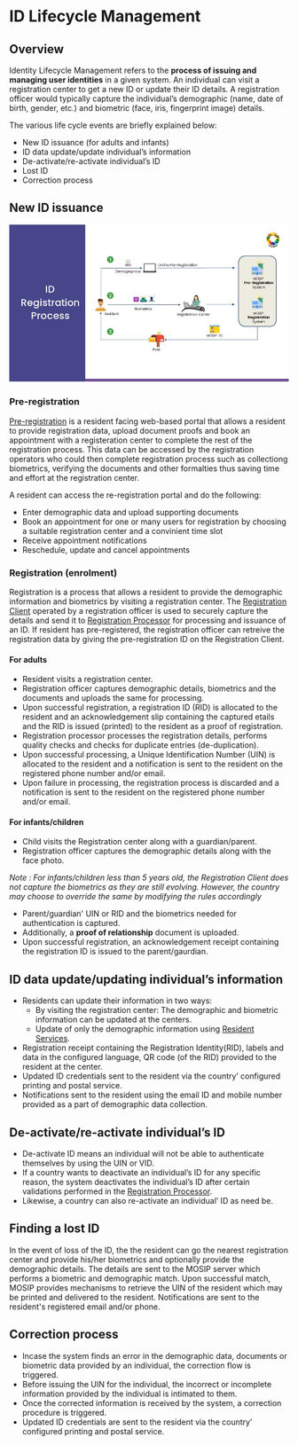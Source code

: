 # ID Lifecycle Management

## Overview
Identity Lifecycle Management refers to the **process of issuing and managing user identities** in a given system. An individual can visit a registration center to get a new ID or update their ID details. A registration officer would typically capture the individual’s demographic (name, date of birth, gender, etc.) and biometric (face, iris, fingerprint image) details. 

The various life cycle events are briefly explained below:
* New ID issuance (for adults and infants)
* ID data update/update individual’s information
* De-activate/re-activate individual’s ID
* Lost ID
* Correction process

## New ID issuance 

![](_images/id-registration-process.jpg)

### Pre-registration
[Pre-registration](pre-registration.md) is a resident facing web-based portal that allows a resident to provide registration data, upload document proofs and book an appointment with a registeration center to complete the rest of the registration process.  This data can be accessed by the registration operators who could then complete registration process such as collectiong biometrics, verifying the documents and other formalties thus saving time and effort at the registration center.

A resident can access the re-registration portal and do the following:
* Enter demographic data and upload supporting documents
* Book an appointment for one or many users for registration by choosing a suitable registration center and a convinient time slot
* Receive appointment notifications
* Reschedule, update and cancel appointments


### Registration (enrolment)
Registration is a process that allows a resident to provide the demographic information and biometrics by visiting a registration center.  The [Registration Client](registration-client.md) operated by a registration officer is used to securely capture the details and send it to [Registration Processor](registration-processor.md) for processing and issuance of an ID.   If resident has pre-registered, the registration officer can retreive the registration data by giving the pre-registration ID on the Registration Client.

#### For adults
-    Resident visits a registration center.
-    Registration officer captures demographic details, biometrics and the documents and uploads the same for processing.
-    Upon successful registration, a registration ID (RID) is allocated to the resident and an acknowledgement slip containing the captured etails and the RID is issued (printed) to the resident as a proof of registration.  
-    Registration processor processes the registration details, performs quality checks and checks for duplicate entries (de-duplication).
-    Upon successful processing, a Unique Identification Number (UIN) is allocated to the resident and a notification is sent to the resident on the registered phone number and/or email. 
-    Upon failure in processing, the registration process is discarded and a notification is sent to the resident on the registered phone number and/or email.

#### For infants/children
-    Child visits the Registration center along with a guardian/parent.
-    Registration officer captures the demographic details along with the face photo.

_Note :  For infants/children less than 5 years old, the Registration Client does not capture the biometrics as they are still evolving. However, the country may choose to override the same by modifying the rules accordingly_

-    Parent/guardian' UIN or RID and the biometrics needed for authentication is captured.
-    Additionally, a **proof of relationship** document is uploaded.
-    Upon successful registration, an acknowledgement receipt containing the registration ID is issued to the parent/gaurdian.

## ID data update/updating individual’s information
-    Residents can update their information in two ways:
        * By visiting the registration center: The demographic and biometric information can be updated at the centers.
        * Update of only the demographic information using [Resident Services](https://docs.mosip.io/1.2.0/modules/resident-services).
-  Registration receipt containing the Registration Identity(RID), labels and data in the configured language, QR code (of the RID) provided to the resident at the center.
-    Updated ID credentials sent to the resident via the country’ configured printing and postal service.
-    Notifications sent to the resident using the email ID and mobile number provided as a part of demographic data collection.

## De-activate/re-activate individual’s ID
-  De-activate ID means an individual will not be able to authenticate themselves by using the UIN or VID. 
-  If a country wants to deactivate an individual’s ID for any specific reason, the system deactivates the individual’s ID after certain validations performed in the [Registration Processor](registration-processor.md). 
- Likewise, a country can also re-activate an individual’ ID as need be.

## Finding a lost ID
In the event of loss of the ID, the the resident can go the nearest registration center and provide his/her biometrics and optionally provide the demographic details.   The details are sent to the MOSIP server which performs a biometric and demographic match.  Upon successful match, MOSIP provides mechanisms to retrieve the UIN of the resident which may be printed and delivered to the resident.
Notifications are sent to the resident's registered email and/or phone.

## Correction process
- Incase the system finds an error in the demographic data, documents or biometric data provided by an individual, the correction flow is triggered.
- Before issuing the UIN for the individual, the incorrect or incomplete information provided by the individual is intimated to them.
- Once the corrected information is received by the system, a correction procedure is triggered.
- Updated ID credentials are sent to the resident via the country’ configured printing and postal service.
   



